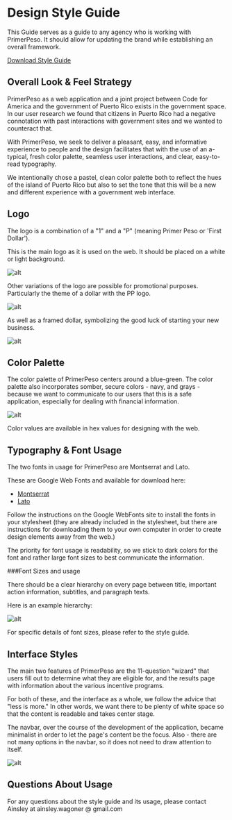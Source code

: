 # Design Style Guide

This Guide serves as a guide to any agency who is working with PrimerPeso. It should allow for updating the brand while establishing an overall framework.

[Download Style Guide](https://www.dropbox.com/s/hxyz2g50nuwwx9j/StyleGuide.png?dl=0)

## Overall Look & Feel Strategy

PrimerPeso as a web application and a joint project between Code for America and the government of Puerto Rico exists in the government space. In our user research we found that citizens in Puerto Rico had a negative connotation with past interactions with government sites and we wanted to counteract that.

With PrimerPeso, we seek to deliver a pleasant, easy, and informative experience to people and the design facilitates that with the use of an a-typical, fresh color palette, seamless user interactions, and clear, easy-to-read typography.

We intentionally chose a pastel, clean color palette both to reflect the hues of the island of Puerto Rico but also to set the tone that this will be a new and different experience with a government web interface.

## Logo

The logo is a combination of a "1" and a "P" (meaning Primer Peso or 'First Dollar').

This is the main logo as it is used on the web. It should be placed on a white or light background.

![alt](https://dl.dropboxusercontent.com/s/vxk7ni2h9sdtytd/logo_pp.png?dl=0)

Other variations of the logo are possible for promotional purposes. Particularly the theme of a dollar with the PP logo.

![alt](https://dl.dropboxusercontent.com/s/hu3qyl95xz5esle/PrimerPeso_cover.png?dl=0)

As well as a framed dollar, symbolizing the good luck of starting your new business.

![alt](https://dl.dropboxusercontent.com/s/xo3anzvlwxf1dqm/Framed-PrimerPeso.png?dl=0)

## Color Palette

The color palette of PrimerPeso centers around a blue-green. The color palette also incorporates somber, secure colors - navy, and grays - because we want to communicate to our users that this is a safe application, especially for dealing with financial information.

![alt](https://dl.dropboxusercontent.com/s/llnaww87gxzhr20/Color%20Palette.png?dl=0)

Color values are available in hex values for designing with the web.

## Typography & Font Usage

The two fonts in usage for PrimerPeso are Montserrat and Lato.

These are Google Web Fonts and available for download here:

* [Montserrat](https://www.google.com/fonts/specimen/Montserrat)
* [Lato](https://www.google.com/fonts/specimen/Lato)

Follow the instructions on the Google WebFonts site to install the fonts in your stylesheet (they are already included in the stylesheet, but there are instructions for downloading them to your own computer in order to create design elements away from the web.)

The priority for font usage is readability, so we stick to dark colors for the font and rather large font sizes to best communicate the information.

###Font Sizes and usage

There should be a clear hierarchy on every page between title, important action information, subtitles, and paragraph texts.

Here is an example hierarchy:

![alt](https:/dl.dropboxusercontent.com/s/pcqlz4ha1wwnho0/Font%20Usage%20Example%20-%20Result%20Page.png?dl=0)

For specific details of font sizes, please refer to the style guide.

## Interface Styles

The main two features of PrimerPeso are the 11-question "wizard" that users fill out to determine what they are eligible for, and the results page with information about the various incentive programs.

For both of these, and the interface as a whole, we follow the advice that "less is more." In other words, we want there to be plenty of white space so that the content is readable and takes center stage.

The navbar, over the course of the development of the application, became minimalist in order to let the page's content be the focus. Also - there are not many options in the navbar, so it does not need to draw attention to itself.

![alt](https://dl.dropboxusercontent.com/s/z332pr8ttfhqakn/Navbar%20Screenshot.png?dl=0)

## Questions About Usage

For any questions about the style guide and its usage, please contact Ainsley at ainsley.wagoner @ gmail.com


